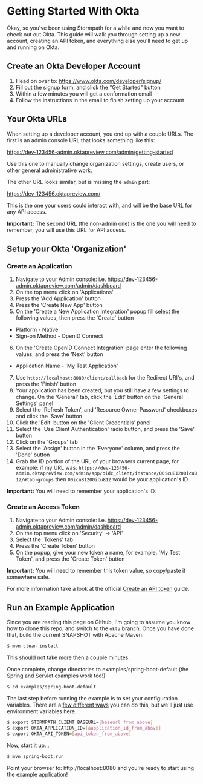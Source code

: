 
Getting Started With Okta
=========================

Okay, so you've been using Stormpath for a while and now you want to check out out Okta. This guide will walk you through
setting up a new account, creating an API token, and everything else you'll need to get up and running on Okta.

Create an Okta Developer Account
--------------------------------

1. Head on over to: https://www.okta.com/developer/signup/
2. Fill out the signup form, and click the "Get Started" button
3. Within a few minutes you will get a conformation email
4. Follow the instructions in the email to finish setting up your account


Your Okta URLs
--------------

When setting up a developer account, you end up with a couple URLs.
The first is an admin console URL that looks something like this: 

https://dev-123456-admin.oktapreview.com/admin/getting-started

Use this one to manually change organization settings, create users, or other general administrative work.  

The other URL looks similar, but is missing the `admin` part: 

https://dev-123456.oktapreview.com/

This is the one your users could interact with, and will be the base URL for any API access.

**Important:** The second URL (the non-admin one) is the one you will need to remember, you will use this URL for API access.
 
Setup your Okta 'Organization'
------------------------------

### Create an Application

1. Navigate to your Admin console: i.e. https://dev-123456-admin.oktapreview.com/admin/dashboard
2. On the top menu click on 'Applications'
3. Press the 'Add Application' button
4. Press the 'Create New App' button
5. On the 'Create a New Application Integration' popup fill select the following values, then press the 'Create' button
  - Platform - Native
  - Sign-on Method - OpenID Connect
6. On the 'Create OpenID Connect Integration' page enter the following values, and press the 'Next' button
  - Application Name - 'My Test Application'
7. Use `http://localhost:8080/client/callback` for the Redirect URI's, and press the 'Finish' button
8. Your application has been created, but you still have a few settings to change. On the 'General' tab, click the 'Edit' button on the 'General Settings' panel
9. Select the 'Refresh Token', and 'Resource Owner Password' checkboxes and click the 'Save' button
10. Click the 'Edit' button on the 'Client Credentials' panel
11. Select the 'Use Client Authentication' radio button, and press the 'Save' button
12. Click on the 'Groups' tab
13. Select the 'Assign' button in the 'Everyone' column, and press the 'Done' button
14. Grab the ID portion of the URL of your browsers current page, for example: if my URL was: `https://dev-123456-admin.oktapreview.com/admin/app/oidc_client/instance/00icu81200icu812/#tab-groups` then `00icu81200icu812` would be your application's ID

**Important:** You will need to remember your application's ID.

### Create an Access Token

1. Navigate to your Admin console: i.e. https://dev-123456-admin.oktapreview.com/admin/dashboard
2. On the top menu click on 'Security' -> 'API'
3. Select the 'Tokens' tab
4. Press the 'Create Token' button
5. On the popup, give your new token a name, for example: 'My Test Token', and press the 'Create Token' button

**Important:** You will need to remember this token value, so copy/paste it somewhere safe.

For more information take a look at the official [Create an API token](http://developer.okta.com/docs/api/getting_started/getting_a_token.html) guide.


Run an Example Application
--------------------------

Since you are reading this page on Github, I'm going to assume you know how to clone this repo, and switch to the `okta` branch. Once you have done that, build the current SNAPSHOT with Apache Maven.

``` bash
$ mvn clean install
```

This should not take more then a couple minutes.

Once complete, change directories to examples/spring-boot-default (the Spring and Servlet examples work too!)

``` bash
$ cd examples/spring-boot-default
```

The last step before running the example is to set your configuration variables. There are a [few different ways](https://docs.stormpath.com/java/servlet-plugin/config.html) you can do this, but we'll just use environment variables here.

``` bash
$ export STORMPATH_CLIENT_BASEURL=[baseurl_from_above]
$ export OKTA_APPLICATION_ID=[aapplication_id_from_above]
$ export OKTA_API_TOKEN=[api_token_from_above]
```

Now, start it up...

``` bash
$ mvn spring-boot:run
```

Point your browser to: http://localhost:8080 and you're ready to start using the example application!

